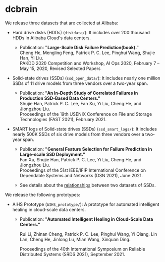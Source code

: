 # dcbrain

We release three datasets that are collected at Alibaba:

- Hard drive disks (HDDs) (`diskdata/`): It includes over 200 thousand HDDs in Alibaba Cloud's data centers.

  - Publication: 
    **"Large-Scale Disk Failure Prediction(book)."**   
    Cheng He, Mengling Feng, Patrick P. C. Lee, Pinghui Wang, Shujie Han, Yi Liu.  
    PAKDD 2020 Competition and Workshop, AI Ops 2020, February 7 – May 15, 2020, Revised Selected Papers  

- Solid-state drives (SSDs) (`ssd_open_data/`): It includes nearly one million SSDs of 11 drive models from three vendors over a two-year span.

  - Publication: 
    **"An In-Depth Study of Correlated Failures in Production SSD-Based Data Centers."**  
    Shujie Han, Patrick P. C. Lee, Fan Xu, Yi Liu, Cheng He, and Jiongzhou Liu.  
    Proceedings of the 19th USENIX Conference on File and Storage Technologies (FAST 2021), February 2021.  

- SMART logs of Solid-state drives (SSDs) (`ssd_smart_logs/`): It includes nearly 500K SSDs of six drive models from three vendors over a two-year span.

  - Publication: 
    **"General Feature Selection for Failure Prediction in Large-scale SSD Deployment."**  
    Fan Xu, Shujie Han, Patrick P. C. Lee, Yi Liu, Cheng He, and Jiongzhou Liu.  
    Proceedings of the 51st IEEE/IFIP International Conference on Dependable Systems and Networks (DSN 2021), June 2021.  

  - See details about the [relationships](./ssd_smart_logs/readme.md#relationship) between two datasets of SSDs.

We release the following prototypes:

- AIHS Prototype (`AIHS_prototype/`): A prototype for automated intelligent healing in cloud-scale data centers.

  - Publication: 
    **"Automated Intelligent Healing in Cloud-Scale Data Centers."**
	
	Rui Li, Zhinan Cheng, Patrick P. C. Lee, Pinghui Wang, Yi Qiang, Lin Lan, Cheng He, Jinlong Lu, Mian Wang, Xinquan Ding.
    
	Proceedings of the 40th International Symposium on Reliable Distributed Systems (SRDS 2021), September 2021.  
